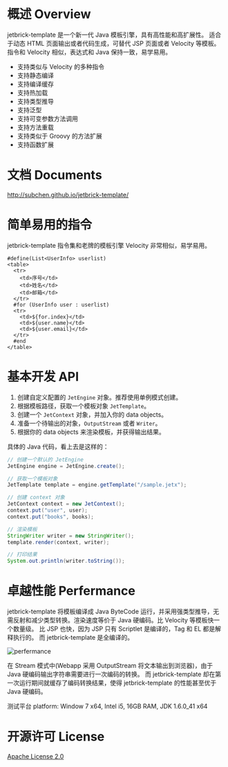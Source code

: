 概述 Overview
==================

jetbrick-template 是一个新一代 Java 模板引擎，具有高性能和高扩展性。 适合于动态 HTML 页面输出或者代码生成，可替代 JSP 页面或者 Velocity 等模板。 指令和 Velocity 相似，表达式和 Java 保持一致，易学易用。

* 支持类似与 Velocity 的多种指令
* 支持静态编译
* 支持编译缓存
* 支持热加载
* 支持类型推导
* 支持泛型
* 支持可变参数方法调用
* 支持方法重载
* 支持类似于 Groovy 的方法扩展
* 支持函数扩展

文档 Documents
=================

http://subchen.github.io/jetbrick-template/

简单易用的指令
=================

jetbrick-template 指令集和老牌的模板引擎 Velocity 非常相似，易学易用。

```
#define(List<UserInfo> userlist)
<table>
  <tr>
    <td>序号</td>
    <td>姓名</td>
    <td>邮箱</td>
  </tr>
  #for (UserInfo user : userlist)
  <tr>
    <td>${for.index}</td>
    <td>${user.name}</td>
    <td>${user.email}</td>
  </tr>
  #end
</table>
```

基本开发 API 
=================

1. 创建自定义配置的 `JetEngine` 对象。推荐使用单例模式创建。
2. 根据模板路径，获取一个模板对象 `JetTemplate`。
3. 创建一个 `JetContext` 对象，并加入你的 data objects。
5. 准备一个待输出的对象，`OutputStream` 或者 `Writer`。
6. 根据你的 data objects 来渲染模板，并获得输出结果。

具体的 Java 代码，看上去是这样的：

```java
// 创建一个默认的 JetEngine
JetEngine engine = JetEngine.create(); 

// 获取一个模板对象
JetTemplate template = engine.getTemplate("/sample.jetx");

// 创建 context 对象
JetContext context = new JetContext();
context.put("user", user);
context.put("books", books);

// 渲染模板
StringWriter writer = new StringWriter();
template.render(context, writer);

// 打印结果
System.out.println(writer.toString());
```


卓越性能 Perfermance
========================

jetbrick-template 将模板编译成 Java ByteCode 运行，并采用强类型推导，无需反射和减少类型转换。渲染速度等价于 Java 硬编码。比 Velocity 等模板快一个数量级。 比 JSP 也快，因为 JSP 只有 Scriptlet 是编译的，Tag 和 EL 都是解释执行的。 而 jetbrick-template 是全编译的。

![perfermance](http://subchen.github.io/static/images/perfermance.png)

在 Stream 模式中(Webapp 采用 OutputStream 将文本输出到浏览器)，由于 Java 硬编码输出字符串需要进行一次编码的转换。 而 jetbrick-template 却在第一次运行期间就缓存了编码转换结果，使得 jetbrick-template 的性能甚至优于 Java 硬编码。

测试平台 platform: Window 7 x64, Intel i5, 16GB RAM, JDK 1.6.0_41 x64


开源许可 License
===================

[Apache License 2.0](http://www.apache.org/licenses/LICENSE-2.0.html)

